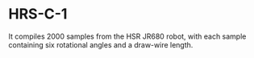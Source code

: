 # HRS-C-1
It compiles 2000 samples from the HSR JR680 robot, with each sample containing six rotational angles and a draw-wire length.

